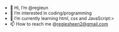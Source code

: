 - 👋 Hi, I’m @regieun
- 👀 I’m interested in coding/programming
- 🌱 I’m currently learning html, css and JavaScript:>
- 📫 How to reach me @regiesheen2@gmail.com

<!---
regieun/regieun is a ✨ special ✨ repository because its `README.md` (this file) appears on your GitHub profile.
You can click the Preview link to take a look at your changes.
--->
